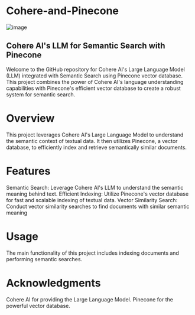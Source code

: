 # Cohere-and-Pinecone

![image](https://github.com/KamranUmer/Cohere-and-Pinecone/assets/86089489/d34f67bd-5998-446b-a2f9-b5e7ffc0bcf7)



## Cohere AI's LLM for Semantic Search with Pinecone
Welcome to the GitHub repository for Cohere AI's Large Language Model (LLM) integrated with Semantic Search using Pinecone vector database. This project combines the power of Cohere AI's language understanding capabilities with Pinecone's efficient vector database to create a robust system for semantic search.

# Overview
This project leverages Cohere AI's Large Language Model to understand the semantic context of textual data. It then utilizes Pinecone, a vector database, to efficiently index and retrieve semantically similar documents.

# Features
Semantic Search:
Leverage Cohere AI's LLM to understand the semantic meaning behind text.
Efficient Indexing: Utilize Pinecone's vector database for fast and scalable indexing of textual data.
Vector Similarity Search: Conduct vector similarity searches to find documents with similar semantic meaning

# Usage
The main functionality of this project includes indexing documents and performing semantic searches. 

# Acknowledgments
Cohere AI for providing the Large Language Model.
Pinecone for the powerful vector database.
